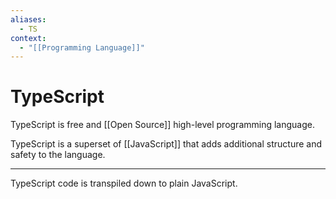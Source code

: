```yaml
---
aliases:
  - TS
context:
  - "[[Programming Language]]"
---
```


# TypeScript

TypeScript is free and [[Open Source]] high-level programming language.

TypeScript is a superset of [[JavaScript]] that adds additional structure and safety to the language.

---

TypeScript code is transpiled down to plain JavaScript.
